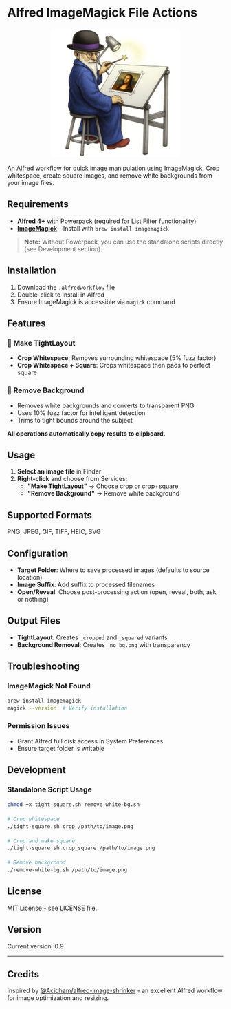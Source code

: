 # Alfred ImageMagick File Actions

<div align="center">
  <img src="icon.png" alt="Alfred ImageMagick Workflow" width="300">
</div>

An Alfred workflow for quick image manipulation using ImageMagick. Crop whitespace, create square images, and remove white backgrounds from your image files.

## Requirements

- **[Alfred 4+](https://www.alfredapp.com/)** with Powerpack (required for List Filter functionality)
- **[ImageMagick](https://imagemagick.org/)** - Install with `brew install imagemagick`

> **Note:** Without Powerpack, you can use the standalone scripts directly (see Development section).

## Installation

1. Download the `.alfredworkflow` file
2. Double-click to install in Alfred
3. Ensure ImageMagick is accessible via `magick` command

## Features

### 🎯 Make TightLayout
- **Crop Whitespace**: Removes surrounding whitespace (5% fuzz factor)
- **Crop Whitespace + Square**: Crops whitespace then pads to perfect square

### 🎨 Remove Background
- Removes white backgrounds and converts to transparent PNG
- Uses 10% fuzz factor for intelligent detection
- Trims to tight bounds around the subject

**All operations automatically copy results to clipboard.**

## Usage

1. **Select an image file** in Finder
2. **Right-click** and choose from Services:
   - **"Make TightLayout"** → Choose crop or crop+square
   - **"Remove Background"** → Remove white background

## Supported Formats

PNG, JPEG, GIF, TIFF, HEIC, SVG

## Configuration

- **Target Folder**: Where to save processed images (defaults to source location)
- **Image Suffix**: Add suffix to processed filenames
- **Open/Reveal**: Choose post-processing action (open, reveal, both, ask, or nothing)

## Output Files

- **TightLayout**: Creates `_cropped` and `_squared` variants
- **Background Removal**: Creates `_no_bg.png` with transparency

## Troubleshooting

### ImageMagick Not Found
```bash
brew install imagemagick
magick --version  # Verify installation
```

### Permission Issues
- Grant Alfred full disk access in System Preferences
- Ensure target folder is writable

## Development

### Standalone Script Usage

```bash
chmod +x tight-square.sh remove-white-bg.sh

# Crop whitespace
./tight-square.sh crop /path/to/image.png

# Crop and make square
./tight-square.sh crop_square /path/to/image.png

# Remove background
./remove-white-bg.sh /path/to/image.png
```

## License

MIT License - see [LICENSE](LICENSE) file.

## Version

Current version: 0.9

---


## Credits

Inspired by [@Acidham/alfred-image-shrinker](https://github.com/Acidham/alfred-image-shrinker) - an excellent Alfred workflow for image optimization and resizing. 